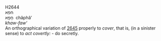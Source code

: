 <body>
  <p>H2644<br>  חפא  <br> חָפָא  ‎  châphâ‘  <br><i>khaw-faw‘ </i><br>An orthographical variation of <a href="h2645.htm">2645</a>  properly to <i>cover</i>, that is, (in a sinister sense) to <i>act</i> <i>covertly: - </i>do secretly.<br></p>
 </body>